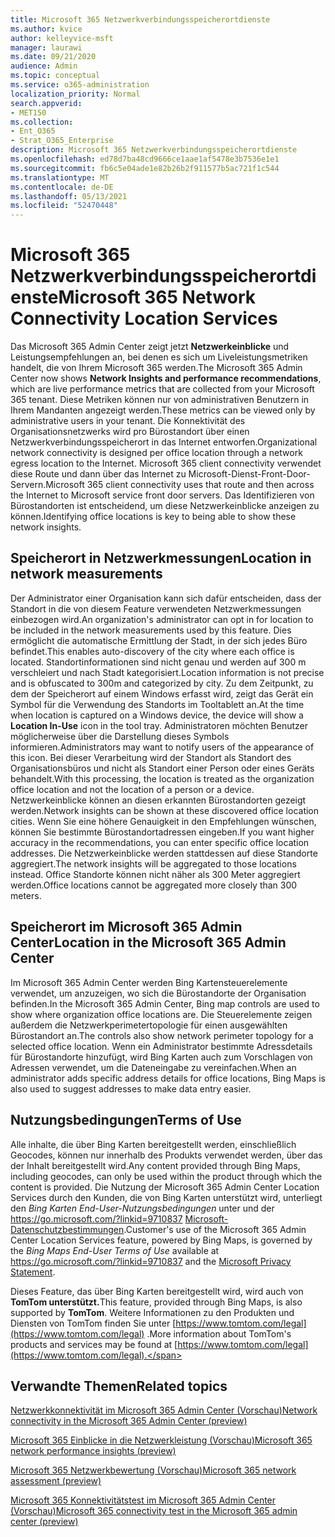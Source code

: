 ```yaml
---
title: Microsoft 365 Netzwerkverbindungsspeicherortdienste
ms.author: kvice
author: kelleyvice-msft
manager: laurawi
ms.date: 09/21/2020
audience: Admin
ms.topic: conceptual
ms.service: o365-administration
localization_priority: Normal
search.appverid:
- MET150
ms.collection:
- Ent_O365
- Strat_O365_Enterprise
description: Microsoft 365 Netzwerkverbindungsspeicherortdienste
ms.openlocfilehash: ed78d7ba48cd9666ce1aae1af5478e3b7536e1e1
ms.sourcegitcommit: fb6c5e04ade1e82b26b2f911577b5ac721f1c544
ms.translationtype: MT
ms.contentlocale: de-DE
ms.lasthandoff: 05/13/2021
ms.locfileid: "52470448"
---
```

# <a name="microsoft-365-network-connectivity-location-services"></a><span data-ttu-id="72891-103">Microsoft 365 Netzwerkverbindungsspeicherortdienste</span><span class="sxs-lookup"><span data-stu-id="72891-103">Microsoft 365 Network Connectivity Location Services</span></span>

<span data-ttu-id="72891-104">Das Microsoft 365 Admin Center zeigt jetzt **Netzwerkeinblicke** und Leistungsempfehlungen an, bei denen es sich um Liveleistungsmetriken handelt, die von Ihrem Microsoft 365 werden.</span><span class="sxs-lookup"><span data-stu-id="72891-104">The Microsoft 365 Admin Center now shows **Network Insights and performance recommendations**, which are live performance metrics that are collected from your Microsoft 365 tenant.</span></span> <span data-ttu-id="72891-105">Diese Metriken können nur von administrativen Benutzern in Ihrem Mandanten angezeigt werden.</span><span class="sxs-lookup"><span data-stu-id="72891-105">These metrics can be viewed only by administrative users in your tenant.</span></span> <span data-ttu-id="72891-106">Die Konnektivität des Organisationsnetzwerks wird pro Bürostandort über einen Netzwerkverbindungsspeicherort in das Internet entworfen.</span><span class="sxs-lookup"><span data-stu-id="72891-106">Organizational network connectivity is designed per office location through a network egress location to the Internet.</span></span> <span data-ttu-id="72891-107">Microsoft 365 client connectivity verwendet diese Route und dann über das Internet zu Microsoft-Dienst-Front-Door-Servern.</span><span class="sxs-lookup"><span data-stu-id="72891-107">Microsoft 365 client connectivity uses that route and then across the Internet to Microsoft service front door servers.</span></span> <span data-ttu-id="72891-108">Das Identifizieren von Bürostandorten ist entscheidend, um diese Netzwerkeinblicke anzeigen zu können.</span><span class="sxs-lookup"><span data-stu-id="72891-108">Identifying office locations is key to being able to show these network insights.</span></span>

## <a name="location-in-network-measurements"></a><span data-ttu-id="72891-109">Speicherort in Netzwerkmessungen</span><span class="sxs-lookup"><span data-stu-id="72891-109">Location in network measurements</span></span>

<span data-ttu-id="72891-110">Der Administrator einer Organisation kann sich dafür entscheiden, dass der Standort in die von diesem Feature verwendeten Netzwerkmessungen einbezogen wird.</span><span class="sxs-lookup"><span data-stu-id="72891-110">An organization's administrator can opt in for location to be included in the network measurements used by this feature.</span></span> <span data-ttu-id="72891-111">Dies ermöglicht die automatische Ermittlung der Stadt, in der sich jedes Büro befindet.</span><span class="sxs-lookup"><span data-stu-id="72891-111">This enables auto-discovery of the city where each office is located.</span></span> <span data-ttu-id="72891-112">Standortinformationen sind nicht genau und werden auf 300 m verschleiert und nach Stadt kategorisiert.</span><span class="sxs-lookup"><span data-stu-id="72891-112">Location information is not precise and is obfuscated to 300m and categorized by city.</span></span> <span data-ttu-id="72891-113">Zu dem Zeitpunkt, zu dem der Speicherort auf einem Windows  erfasst wird, zeigt das Gerät ein Symbol für die Verwendung des Standorts im Tooltablett an.</span><span class="sxs-lookup"><span data-stu-id="72891-113">At the time when location is captured on a Windows device, the device will show a **Location In-Use** icon in the tool tray.</span></span> <span data-ttu-id="72891-114">Administratoren möchten Benutzer möglicherweise über die Darstellung dieses Symbols informieren.</span><span class="sxs-lookup"><span data-stu-id="72891-114">Administrators may want to notify users of the appearance of this icon.</span></span> <span data-ttu-id="72891-115">Bei dieser Verarbeitung wird der Standort als Standort des Organisationsbüros und nicht als Standort einer Person oder eines Geräts behandelt.</span><span class="sxs-lookup"><span data-stu-id="72891-115">With this processing, the location is treated as the organization office location and not the location of a person or a device.</span></span> <span data-ttu-id="72891-116">Netzwerkeinblicke können an diesen erkannten Bürostandorten gezeigt werden.</span><span class="sxs-lookup"><span data-stu-id="72891-116">Network insights can be shown at these discovered office location cities.</span></span> <span data-ttu-id="72891-117">Wenn Sie eine höhere Genauigkeit in den Empfehlungen wünschen, können Sie bestimmte Bürostandortadressen eingeben.</span><span class="sxs-lookup"><span data-stu-id="72891-117">If you want higher accuracy in the recommendations, you can enter specific office location addresses.</span></span> <span data-ttu-id="72891-118">Die Netzwerkeinblicke werden stattdessen auf diese Standorte aggregiert.</span><span class="sxs-lookup"><span data-stu-id="72891-118">The network insights will be aggregated to those locations instead.</span></span> <span data-ttu-id="72891-119">Office Standorte können nicht näher als 300 Meter aggregiert werden.</span><span class="sxs-lookup"><span data-stu-id="72891-119">Office locations cannot be aggregated more closely than 300 meters.</span></span>

## <a name="location-in-the-microsoft-365-admin-center"></a><span data-ttu-id="72891-120">Speicherort im Microsoft 365 Admin Center</span><span class="sxs-lookup"><span data-stu-id="72891-120">Location in the Microsoft 365 Admin Center</span></span>

<span data-ttu-id="72891-121">Im Microsoft 365 Admin Center werden Bing Kartensteuerelemente verwendet, um anzuzeigen, wo sich die Bürostandorte der Organisation befinden.</span><span class="sxs-lookup"><span data-stu-id="72891-121">In the Microsoft 365 Admin Center, Bing map controls are used to show where organization office locations are.</span></span> <span data-ttu-id="72891-122">Die Steuerelemente zeigen außerdem die Netzwerkperimetertopologie für einen ausgewählten Bürostandort an.</span><span class="sxs-lookup"><span data-stu-id="72891-122">The controls also show network perimeter topology for a selected office location.</span></span> <span data-ttu-id="72891-123">Wenn ein Administrator bestimmte Adressdetails für Bürostandorte hinzufügt, wird Bing Karten auch zum Vorschlagen von Adressen verwendet, um die Dateneingabe zu vereinfachen.</span><span class="sxs-lookup"><span data-stu-id="72891-123">When an administrator adds specific address details for office locations, Bing Maps is also used to suggest addresses to make data entry easier.</span></span>

## <a name="terms-of-use"></a><span data-ttu-id="72891-124">Nutzungsbedingungen</span><span class="sxs-lookup"><span data-stu-id="72891-124">Terms of Use</span></span>

<span data-ttu-id="72891-125">Alle inhalte, die über Bing Karten bereitgestellt werden, einschließlich Geocodes, können nur innerhalb des Produkts verwendet werden, über das der Inhalt bereitgestellt wird.</span><span class="sxs-lookup"><span data-stu-id="72891-125">Any content provided through Bing Maps, including geocodes, can only be used within the product through which the content is provided.</span></span> <span data-ttu-id="72891-126">Die Nutzung der Microsoft 365 Admin Center Location Services durch den Kunden, die von Bing Karten unterstützt wird, unterliegt den _Bing Karten End-User-Nutzungsbedingungen_ unter und der <https://go.microsoft.com/?linkid=9710837> [Microsoft-Datenschutzbestimmungen](https://go.microsoft.com/fwlink/?LinkID=248686).</span><span class="sxs-lookup"><span data-stu-id="72891-126">Customer's use of the Microsoft 365 Admin Center Location Services feature, powered by Bing Maps, is governed by the _Bing Maps End-User Terms of Use_ available at <https://go.microsoft.com/?linkid=9710837> and the [Microsoft Privacy Statement](https://go.microsoft.com/fwlink/?LinkID=248686).</span></span>

<span data-ttu-id="72891-127">Dieses Feature, das über Bing Karten bereitgestellt wird, wird auch von **TomTom unterstützt.**</span><span class="sxs-lookup"><span data-stu-id="72891-127">This feature, provided through Bing Maps, is also supported by **TomTom**.</span></span> <span data-ttu-id="72891-128">Weitere Informationen zu den Produkten und Diensten von TomTom finden Sie unter [https://www.tomtom.com/legal](https://www.tomtom.com/legal) .</span><span class="sxs-lookup"><span data-stu-id="72891-128">More information about TomTom's products and services may be found at [https://www.tomtom.com/legal](https://www.tomtom.com/legal).</span></span>

## <a name="related-topics"></a><span data-ttu-id="72891-129">Verwandte Themen</span><span class="sxs-lookup"><span data-stu-id="72891-129">Related topics</span></span>

[<span data-ttu-id="72891-130">Netzwerkkonnektivität im Microsoft 365 Admin Center (Vorschau)</span><span class="sxs-lookup"><span data-stu-id="72891-130">Network connectivity in the Microsoft 365 Admin Center (preview)</span></span>](office-365-network-mac-perf-overview.md)

[<span data-ttu-id="72891-131">Microsoft 365 Einblicke in die Netzwerkleistung (Vorschau)</span><span class="sxs-lookup"><span data-stu-id="72891-131">Microsoft 365 network performance insights (preview)</span></span>](office-365-network-mac-perf-insights.md)

[<span data-ttu-id="72891-132">Microsoft 365 Netzwerkbewertung (Vorschau)</span><span class="sxs-lookup"><span data-stu-id="72891-132">Microsoft 365 network assessment (preview)</span></span>](office-365-network-mac-perf-score.md)

[<span data-ttu-id="72891-133">Microsoft 365 Konnektivitätstest im Microsoft 365 Admin Center (Vorschau)</span><span class="sxs-lookup"><span data-stu-id="72891-133">Microsoft 365 connectivity test in the Microsoft 365 admin center (preview)</span></span>](office-365-network-mac-perf-onboarding-tool.md)
